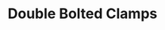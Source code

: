 ---
title: "Double Bolted Clamps"
description : "this is a meta description"
draft: false
image: "/images/products/doubleBoltedClamps/twoPiecePipeClamp-3D-E16-102.png"
---